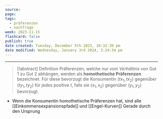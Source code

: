 ```yaml
---
source: 
page: 
tags:
  - präferenzen
  - nachfrage
week: 2023-11-15
flashcard: false
publish: true
date created: Tuesday, December 5th 2023, 10:32:39 pm
date modified: Wednesday, January 3rd 2024, 2:24:34 pm
---
```

***

> [!abstract] Definition
> Präferenzen, welche nur vom *Verhältnis* von Gut 1 zu Gut 2 abhängen, werden als **homothetische Präferenzen** bezeichnet. Für diese bevorzugt die Konsumentin $(tx_{1}, tx_{2})$ gegenüber $(ty_{1}, ty_{2})$ für jedes positive $t$, falls sie $(x_{1}, x_{2})$ gegenüber $(y_{1}, y_{2})$ bevorzugt.

- Wenn die Konsumentin homothetische Präferenzen hat, sind alle [[Einkommensexpansionspfade]] und [[Engel-Kurven]] Gerade durch den Ursprung 

